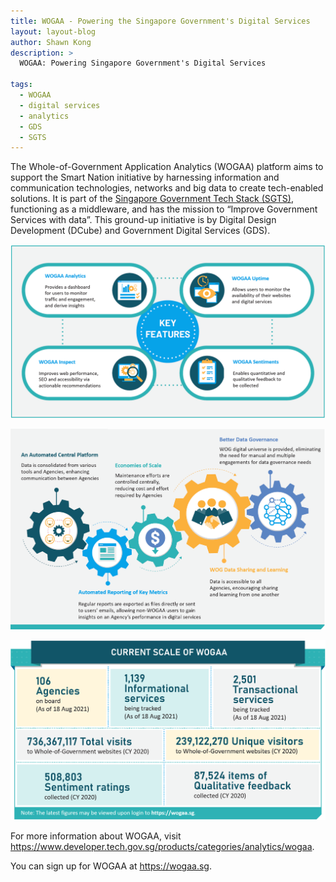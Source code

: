 ```yaml
---
title: WOGAA - Powering the Singapore Government's Digital Services
layout: layout-blog
author: Shawn Kong
description: >
  WOGAA: Powering Singapore Government's Digital Services

tags:
  - WOGAA
  - digital services
  - analytics
  - GDS
  - SGTS
---
```


The Whole-of-Government Application Analytics (WOGAA) platform aims to support the Smart Nation initiative by harnessing information and communication technologies, networks and big data to create tech-enabled solutions. It is part of the [Singapore Government Tech Stack (SGTS)](https://www.tech.gov.sg/images/programmes/products-and-services/sgts-infographic-28-Sep.jpg), functioning as a middleware, and has the mission to “Improve Government Services with data”. This ground-up initiative is by Digital Design Development (DCube) and Government Digital Services (GDS).

![WOGAA_keyfeatures](/assets/img/WOGAA-keyfeatures.png)

![WOGAA_keybenefits](/assets/img/WOGAA-keybenefits.png)

![WOGAA_currentscale](/assets/img/WOGAA-currentscale.png)

For more information about WOGAA, visit https://www.developer.tech.gov.sg/products/categories/analytics/wogaa.

You can sign up for WOGAA at https://wogaa.sg.
